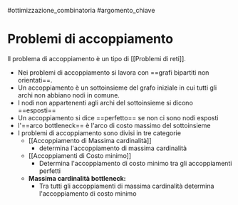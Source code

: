 #ottimizzazione_combinatoria #argomento_chiave 
# Problemi di accoppiamento

 Il problema di accoppiamento è un tipo di [[Problemi di reti]].
 - Nei problemi di accoppiamento si lavora con ==grafi bipartiti non orientati==.
 - Un accoppiamento è un sottoinsieme del grafo iniziale in cui tutti gli archi non abbiano nodi in comune.
 - I nodi non appartenenti agli archi del sottoinsieme si dicono ==esposti==
 - Un accoppiamento si dice ==perfetto== se non ci sono nodi esposti
 - l'==arco bottleneck== è l'arco di costo massimo del sottoinsieme
 - I problemi di accoppiamento sono divisi in tre categorie
	 - [[Accoppiamento di Massima cardinalità]]
		 - determina l'accoppiamento di massima cardinalità
	 - [[Accoppiamenti di Costo minimo]]
		 - Determina l'accoppiamento di costo minimo tra gli accoppiamenti perfetti
	 - **Massima cardinalità bottleneck:** 
		 - Tra tutti gli accoppiamenti di massima cardinalità determina l'accoppiamento di costo minimo
